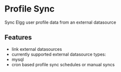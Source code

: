 Profile Sync
============

Sync Elgg user profile data from an external datasource

Features
--------

- link external datasources
- currently supported external datasource types:
 - mysql
- cron based profile sync schedules or manual syncs
